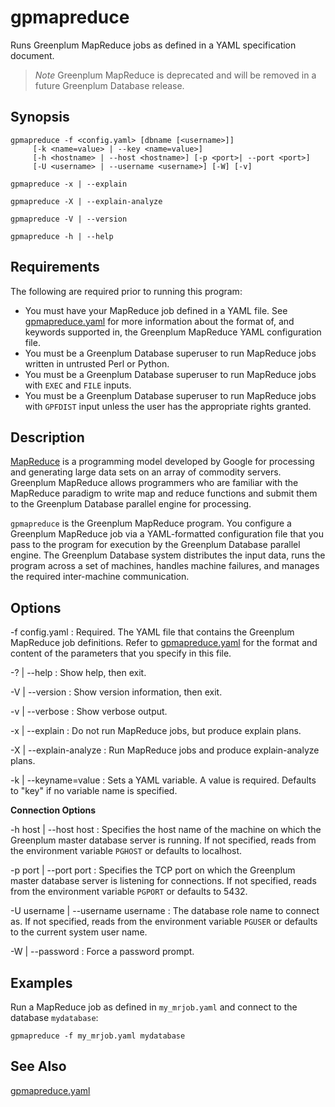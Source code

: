 # gpmapreduce 

Runs Greenplum MapReduce jobs as defined in a YAML specification document.

> *Note* Greenplum MapReduce is deprecated and will be removed in a future Greenplum Database release.

## <a id="section2"></a>Synopsis 

```
gpmapreduce -f <config.yaml> [dbname [<username>]] 
     [-k <name=value> | --key <name=value>] 
     [-h <hostname> | --host <hostname>] [-p <port>| --port <port>] 
     [-U <username> | --username <username>] [-W] [-v]

gpmapreduce -x | --explain 

gpmapreduce -X | --explain-analyze

gpmapreduce -V | --version 

gpmapreduce -h | --help 
```

## <a id="section3"></a>Requirements 

The following are required prior to running this program:

-   You must have your MapReduce job defined in a YAML file. See [gpmapreduce.yaml](gpmapreduce-yaml.html) for more information about the format of, and keywords supported in, the Greenplum MapReduce YAML configuration file.
-   You must be a Greenplum Database superuser to run MapReduce jobs written in untrusted Perl or Python.
-   You must be a Greenplum Database superuser to run MapReduce jobs with `EXEC` and `FILE` inputs.
-   You must be a Greenplum Database superuser to run MapReduce jobs with `GPFDIST` input unless the user has the appropriate rights granted.

## <a id="section4"></a>Description 

[MapReduce](https://en.wikipedia.org/wiki/MapReduce) is a programming model developed by Google for processing and generating large data sets on an array of commodity servers. Greenplum MapReduce allows programmers who are familiar with the MapReduce paradigm to write map and reduce functions and submit them to the Greenplum Database parallel engine for processing.

`gpmapreduce` is the Greenplum MapReduce program. You configure a Greenplum MapReduce job via a YAML-formatted configuration file that you pass to the program for execution by the Greenplum Database parallel engine. The Greenplum Database system distributes the input data, runs the program across a set of machines, handles machine failures, and manages the required inter-machine communication.

## <a id="section5"></a>Options 

-f config.yaml
:   Required. The YAML file that contains the Greenplum MapReduce job definitions. Refer to [gpmapreduce.yaml](gpmapreduce-yaml.html) for the format and content of the parameters that you specify in this file.

-? \| --help
:   Show help, then exit.

-V \| --version
:   Show version information, then exit.

-v \| --verbose
:   Show verbose output.

-x \| --explain
:   Do not run MapReduce jobs, but produce explain plans.

-X \| --explain-analyze
:   Run MapReduce jobs and produce explain-analyze plans.

-k \| --keyname=value
:   Sets a YAML variable. A value is required. Defaults to "key" if no variable name is specified.

**Connection Options**

-h host \| --host host
:   Specifies the host name of the machine on which the Greenplum master database server is running. If not specified, reads from the environment variable `PGHOST` or defaults to localhost.

-p port \| --port port
:   Specifies the TCP port on which the Greenplum master database server is listening for connections. If not specified, reads from the environment variable `PGPORT` or defaults to 5432.

-U username \| --username username
:   The database role name to connect as. If not specified, reads from the environment variable `PGUSER` or defaults to the current system user name.

-W \| --password
:   Force a password prompt.

## <a id="section7"></a>Examples 

Run a MapReduce job as defined in `my_mrjob.yaml` and connect to the database `mydatabase`:

```
gpmapreduce -f my_mrjob.yaml mydatabase
```

## <a id="section8"></a>See Also 

[gpmapreduce.yaml](gpmapreduce-yaml.html)

